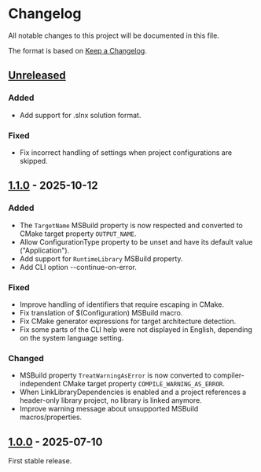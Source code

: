 # Changelog

All notable changes to this project will be documented in this file.

The format is based on [Keep a Changelog](https://keepachangelog.com/en/1.1.0/).

## [Unreleased]

### Added

- Add support for .slnx solution format.

### Fixed

- Fix incorrect handling of settings when project configurations are skipped.

## [1.1.0] - 2025-10-12

### Added

- The `TargetName` MSBuild property is now respected and converted to CMake target property `OUTPUT_NAME`.
- Allow ConfigurationType property to be unset and have its default value ("Application").
- Add support for `RuntimeLibrary` MSBuild property.
- Add CLI option --continue-on-error.

### Fixed

- Improve handling of identifiers that require escaping in CMake.
- Fix translation of $(Configuration) MSBuild macro.
- Fix CMake generator expressions for target architecture detection.
- Fix some parts of the CLI help were not displayed in English, depending on the system language setting.

### Changed

- MSBuild property `TreatWarningAsError` is now converted to compiler-independent CMake target property `COMPILE_WARNING_AS_ERROR`.
- When LinkLibraryDependencies is enabled and a project references a header-only library project, no library is linked anymore.
- Improve warning message about unsupported MSBuild macros/properties.

## [1.0.0] - 2025-07-10

First stable release.

[unreleased]: https://github.com/chausner/vcxproj2cmake/compare/v1.1.0...HEAD
[1.1.0]: https://github.com/chausner/vcxproj2cmake/compare/v1.0.0...v1.1.0
[1.0.0]: https://github.com/chausner/vcxproj2cmake/releases/tag/v1.0.0